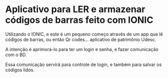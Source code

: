 # Aplicativo para LER e armazenar códigos de barras feito com IONIC 

Utilizando o IONIC, e este é um pequeno começo através de um app que
lê códigos de barras, ou então Qr codes... aplicativo de patrimônio Udesc.

A intenção é aprimorá-lo para ter um login e senha, e fazer comunicação com o BD.

Essa comunicação servirá para controle de login, e também para salvar os códigos lidos.
